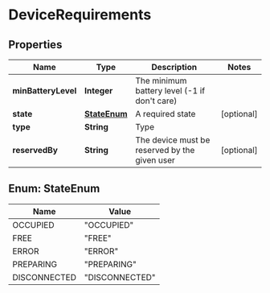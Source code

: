# DeviceRequirements

## Properties
Name | Type | Description | Notes
------------ | ------------- | ------------- | -------------
**minBatteryLevel** | **Integer** | The minimum battery level (-1 if don&#x27;t care) | 
**state** | [**StateEnum**](#StateEnum) | A required state |  [optional]
**type** | **String** | Type | 
**reservedBy** | **String** | The device must be reserved by the given user |  [optional]

<a name="StateEnum"></a>
## Enum: StateEnum
Name | Value
---- | -----
OCCUPIED | &quot;OCCUPIED&quot;
FREE | &quot;FREE&quot;
ERROR | &quot;ERROR&quot;
PREPARING | &quot;PREPARING&quot;
DISCONNECTED | &quot;DISCONNECTED&quot;
